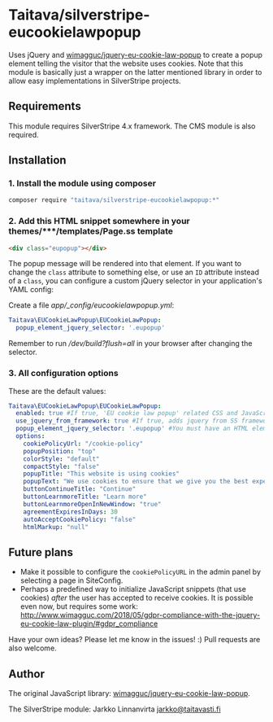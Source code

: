 # Taitava/silverstripe-eucookielawpopup

Uses jQuery and [wimagguc/jquery-eu-cookie-law-popup](https://github.com/wimagguc/jquery-eu-cookie-law-popup) to create a popup element telling the visitor that the website uses cookies. Note that this module is basically just a wrapper on the latter mentioned library in order to allow easy implementations in SilverStripe projects.

## Requirements

This module requires SilverStripe 4.x framework. The CMS module is also required.

## Installation

### 1. Install the module using composer
```bash
composer require "taitava/silverstripe-eucookielawpopup:*"
```

### 2. Add this HTML snippet somewhere in your themes/***/templates/Page.ss template
```html
<div class="eupopup"></div>
```

The popup message will be rendered into that element. If you want to change the `class` attribute to something else, or use an `ID` attribute instead of a `class`, you can configure a custom jQuery selector in your application's YAML config:

Create a file *app/_config/eucookielawpopup.yml*:
```YAML
Taitava\EUCookieLawPopup\EUCookieLawPopup:
  popup_element_jquery_selector: '.eupopup'
```

Remember to run */dev/build?flush=all* in your browser after changing the selector.

### 3. All configuration options

These are the default values:

```YAML
Taitava\EUCookieLawPopup\EUCookieLawPopup:
  enabled: true #If true, 'EU cookie law popup' related CSS and JavaScript files are automatically defined as requirements during each page request.
  use_jquery_from_framework: true #If true, adds jquery from SS framework as a requirement automatically. Requires $enabled config value to be true too, otherwise does nothing.
  popup_element_jquery_selector: '.eupopup' #You must have an HTML element matching this jQuery selector located somewhere in your HTML code. For example: <div class="eupopup"></div> The element can be empty.
  options:
    cookiePolicyUrl: "/cookie-policy"
    popupPosition: "top"
    colorStyle: "default"
    compactStyle: "false"
    popupTitle: "This website is using cookies"
    popupText: "We use cookies to ensure that we give you the best experience on our website. If you continue without changing your settings, we'll assume that you are happy to receive all cookies on this website."
    buttonContinueTitle: "Continue"
    buttonLearnmoreTitle: "Learn more"
    buttonLearnmoreOpenInNewWindow: "true"
    agreementExpiresInDays: 30
    autoAcceptCookiePolicy: "false"
    htmlMarkup: "null"
```

## Future plans
 - Make it possible to configure the `cookiePolicyURL` in the admin panel by selecting a page in SiteConfig.
 - Perhaps a predefined way to initialize JavaScript snippets (that use cookies) *after* the user has accepted to receive cookies. It is possible even now, but requires some work: http://www.wimagguc.com/2018/05/gdpr-compliance-with-the-jquery-eu-cookie-law-plugin/#gdpr_compliance

Have your own ideas? Please let me know in the issues! :) Pull requests are also welcome.

## Author

The original JavaScript library: [wimagguc/jquery-eu-cookie-law-popup](https://github.com/wimagguc/jquery-eu-cookie-law-popup).

The SilverStripe module:
Jarkko Linnanvirta
jarkko@taitavasti.fi